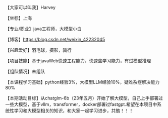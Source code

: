 【大家可以叫我】Harvey

【坐标】上海

【专业/职业】java工程师，大模型小白

【博客】https://blog.csdn.net/weixin_42232045

【兴趣爱好】羽毛球，摄影，骑行

【项目技能】基于javaWeb快速工程能力，快速些学习能力，有过模型推理

【组队情况】未组队

【本课程学习基础】python经验3%，大模型LLM经验10%，疑难杂症解决能力80%

【本期活动目标】从chatglm-6b（23年五月）开始了解大模型，自己上手部署过一些大模型，基于vllm，transformer，docker部署过fastgpt.希望在本项目中系统性学习和大模型相关的知识，和大家一起学习进步，共勉！！！
